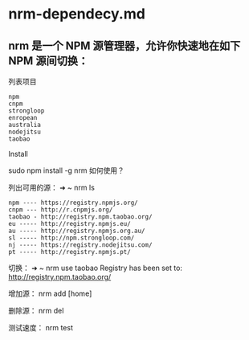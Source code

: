 # nrm-dependecy.md

## nrm 是一个 NPM 源管理器，允许你快速地在如下 NPM 源间切换：
列表项目

    npm
    cnpm
    strongloop
    enropean
    australia
    nodejitsu
    taobao

Install

sudo npm install -g nrm
如何使用？

列出可用的源：
➜ ~ nrm ls

    npm ---- https://registry.npmjs.org/
    cnpm --- http://r.cnpmjs.org/
    taobao - http://registry.npm.taobao.org/
    eu ----- http://registry.npmjs.eu/
    au ----- http://registry.npmjs.org.au/
    sl ----- http://npm.strongloop.com/
    nj ----- https://registry.nodejitsu.com/
    pt ----- http://registry.npmjs.pt/

切换：
➜ ~ nrm use taobao Registry has been set to: http://registry.npm.taobao.org/

增加源：
nrm add <registry> <url> [home]

删除源：
nrm del <registry>

测试速度：
nrm test
